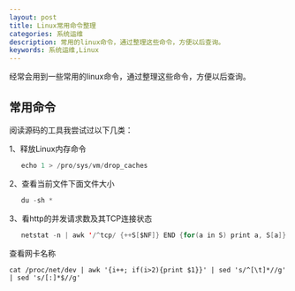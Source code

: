 ```yaml
---
layout: post
title: Linux常用命令整理 
categories: 系统运维
description: 常用的linux命令，通过整理这些命令，方便以后查询。
keywords: 系统运维,Linux
---
```

经常会用到一些常用的linux命令，通过整理这些命令，方便以后查询。

## 常用命令

阅读源码的工具我尝试过以下几类：

1、释放Linux内存命令

```java
   echo 1 > /pro/sys/vm/drop_caches
```
2、查看当前文件下面文件大小

```java
   du -sh *
```
3、看http的并发请求数及其TCP连接状态

```java
   netstat -n | awk '/^tcp/ {++S[$NF]} END {for(a in S) print a, S[a]}'
```

查看网卡名称

```shell
cat /proc/net/dev | awk '{i++; if(i>2){print $1}}' | sed 's/^[\t]*//g' | sed 's/[:]*$//g'
```

